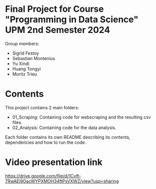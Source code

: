# Final Project for Course "Programming in Data Science" UPM 2nd Semester 2024
Group members:
 - Sigrid Festoy
 - Sebastian Montenius
 - Yu Xindi
 - Huang Tongyi
 - Moritz Trieu

# Contents

This project contains 2 main folders: 

 - 01_Scraping: Containing code for webscraping and the resulting csv files.
 - 02_Analysis: Containing code for the data analysis.

Each folder contains its own README describing its contents, dependencies and how to run the code. 

# Video presentation link

https://drive.google.com/file/d/1Cvft-7RwAEj9OacWYPXMOH34ftPsVXWZ/view?usp=sharing
